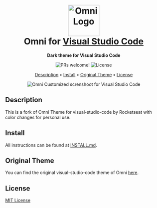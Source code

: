 <h1 align="center">
  <br>
  <img src="https://storage.googleapis.com/golden-wind/github/omni/omni.png" alt="Omni Logo" width="100">
  <br>
  Omni for <a href="https://code.visualstudio.com/">Visual Studio Code</a>
  <br>
</h1>

<p align="center">
  <strong>Dark theme for Visual Studio Code</strong>
</p>

<p align="center">
  <img src="https://img.shields.io/badge/PRs-welcome-%235FCC6F.svg" alt="PRs welcome!" />

  <img alt="License" src="https://img.shields.io/badge/license-MIT-%235FCC6F">
</p>

<p align="center">
  <a href="#description">Description</a> •
  <a href="#install">Install</a> •
  <a href="#original theme">Original Theme</a> •
  <a href="#license">License</a>
</p>

<p align="center">
  <img alt="Omni Customized screnshoot for Visual Studio Code" src="https://imgur.com/NVjKWJh.png">
</p>

## Description

This is a fork of Omni Theme for visual-studio-code by Rocketseat with color changes for personal use.

## Install

All instructions can be found at [INSTALL.md](./INSTALL.md).

## Original Theme

You can find the original visual-studio-code theme of Omni [here](https://github.com/getomni/visual-studio-code).

## License

[MIT License](./LICENSE.md)
